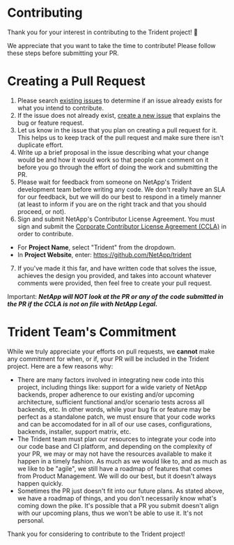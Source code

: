 # Contributing
Thank you  for your interest in contributing to the Trident project! 🎉

We appreciate that you want to take the time to contribute! Please follow these steps before submitting your PR.

# Creating a Pull Request

1. Please search [existing issues](https://github.com/NetApp/trident/issues) to determine if an issue already exists for what you intend to contribute.
2. If the issue does not already exist, [create a new issue](https://github.com/NetApp/trident/issues/new) that explains the bug or feature request.
3. Let us know in the issue that you plan on creating a pull request for it. This helps us to keep track of the pull request and make sure there isn't duplicate effort.
4. Write up a brief proposal in the issue describing what your change would be and how it would work so that people can comment on it before you go through the effort of doing the work and submitting the PR.
5. Please wait for feedback from someone on NetApp's Trident development team before writing any code. We don't really have an SLA for our feedback, but we will do our best to respond in a timely manner (at least to inform if you are on the right track and that you should proceed, or not).
6. Sign and submit NetApp's Contributor License Agreement. You must sign and submit the [Corporate Contributor License Agreement (CCLA)](https://netapp.tap.thinksmart.com/prod/Portal/ShowWorkFlow/AnonymousEmbed/3d2f3aa5-9161-4970-997d-e482b0b033fa) in order to contribute. 
- For **Project Name**, select "Trident" from the dropdown.
- In **Project Website**, enter: https://github.com/NetApp/trident
7. If you've made it this far, and have written code that solves the issue, achieves the design you provided, and takes into account whatever comments were provided, then feel free to create your pull request.

Important: ***NetApp will NOT look at the PR or any of the code submitted in the PR if the CCLA is not on file with NetApp Legal.***

# Trident Team's Commitment
While we truly appreciate your efforts on pull requests, we **cannot** make any commitment for when, or if, your PR will be included in the Trident project. Here are a few reasons why:
- There are many factors involved in integrating new code into this project, including things like: support for a wide variety of NetApp backends, proper adherence to our existing and/or upcoming architecture, sufficient functional and/or scenario tests across all backends, etc. In other words, while your bug fix or feature may be perfect as a standalone patch, we must ensure that your code works and can be accomodated for in all of our use cases, configurations, backends, installer, support matrix, etc.
- The Trident team must plan our resources to integrate your code into our code base and CI platform, and depending on the complexity of your PR, we may or may not have the resources available to make it happen in a timely fashion. As much as we would like to, and as much as we like to be "agile", we still have a roadmap of features that comes from Product Management. We will do our best, but it doesn't always happen quickly.
- Sometimes the PR just doesn't fit into our future plans. As stated above, we have a roadmap of things, and you don't necessarily know what's coming down the pike. It's possible that a PR you submit doesn't align with our upcoming plans, thus we won't be able to use it. It's not personal.


Thank you for considering to contribute to the Trident project!

